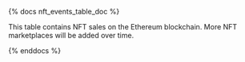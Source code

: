{% docs nft_events_table_doc %}

This table contains NFT sales on the Ethereum blockchain. More NFT marketplaces will be added over time. 

{% enddocs %}